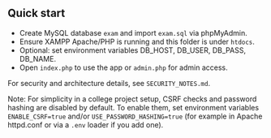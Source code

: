 ## Quick start

- Create MySQL database `exam` and import `exam.sql` via phpMyAdmin.
- Ensure XAMPP Apache/PHP is running and this folder is under `htdocs`.
- Optional: set environment variables DB_HOST, DB_USER, DB_PASS, DB_NAME.
- Open `index.php` to use the app or `admin.php` for admin access.

For security and architecture details, see `SECURITY_NOTES.md`.

Note: For simplicity in a college project setup, CSRF checks and password hashing are disabled by default. To enable them, set environment variables `ENABLE_CSRF=true` and/or `USE_PASSWORD_HASHING=true` (for example in Apache httpd.conf or via a `.env` loader if you add one).
